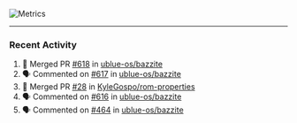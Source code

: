 ![Metrics](https://metrics.lecoq.io/KyleGospo?template=classic&base=header%2C%20activity%2C%20community%2C%20repositories%2C%20metadata&base.indepth=false&base.hireable=false&base.skip=false&config.timezone=America%2FLos_Angeles)

---
### Recent Activity
<!--START_SECTION:activity-->
1. 🎉 Merged PR [#618](https://github.com/ublue-os/bazzite/pull/618) in [ublue-os/bazzite](https://github.com/ublue-os/bazzite)
2. 🗣 Commented on [#617](https://github.com/ublue-os/bazzite/issues/617#issuecomment-1859680535) in [ublue-os/bazzite](https://github.com/ublue-os/bazzite)
3. 🎉 Merged PR [#28](https://github.com/KyleGospo/rom-properties/pull/28) in [KyleGospo/rom-properties](https://github.com/KyleGospo/rom-properties)
4. 🗣 Commented on [#616](https://github.com/ublue-os/bazzite/issues/616#issuecomment-1859237159) in [ublue-os/bazzite](https://github.com/ublue-os/bazzite)
5. 🗣 Commented on [#464](https://github.com/ublue-os/bazzite/issues/464#issuecomment-1859056238) in [ublue-os/bazzite](https://github.com/ublue-os/bazzite)
<!--END_SECTION:activity-->
